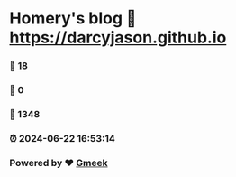# Homery's blog :link: https://darcyjason.github.io 
### :page_facing_up: [18](https://darcyjason.github.io/tag.html) 
### :speech_balloon: 0 
### :hibiscus: 1348 
### :alarm_clock: 2024-06-22 16:53:14 
### Powered by :heart: [Gmeek](https://github.com/Meekdai/Gmeek)
